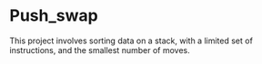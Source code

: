 # Push_swap

This project involves sorting data on a stack, with a limited set of instructions, and the smallest number of moves.


